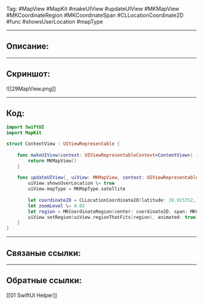 Tag: #MapView #MapKit #makeUIView #updateUIView #MKMapView #MKCoordinateRegion #MKCoordinateSpan #CLLocationCoordinate2D #func #showsUserLocation #mapType

---
## Описание:


---
## Скриншот:
![[29MapView.png]]

---
## Код:

``` swift
import SwiftUI
import MapKit

struct ContentView : UIViewRepresentable {
    
    func makeUIView(context: UIViewRepresentableContext<ContentView>) -> MKMapView {
        return MKMapView()
    }
    
    func updateUIView(_ uiView: MKMapView, context: UIViewRepresentableContext<ContentView>) {
        uiView.showsUserLocation \= true
        uiView.mapType = MKMapType.satellite
        
        let coordinate2D = CLLocationCoordinate2D(latitude: 39.915352, longitude: 116.397105)
        let zoomLevel \= 0.02
        let region = MKCoordinateRegion(center: coordinate2D, span: MKCoordinateSpan(latitudeDelta: zoomLevel, longitudeDelta: zoomLevel))
        uiView.setRegion(uiView.regionThatFits(region), animated: true)
    }
}

```

---
## Связаные ссылки:


---
## Обратные ссылки:
[[01 SwiftUI Helper]]